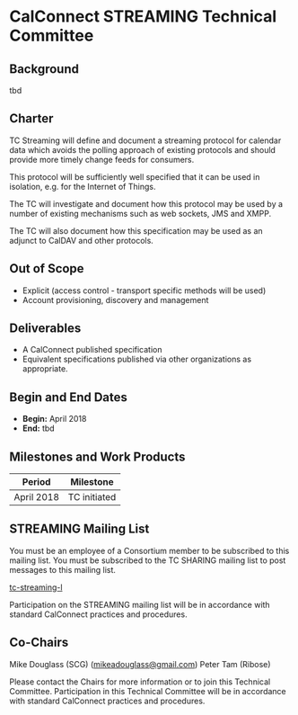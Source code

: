 
# CalConnect STREAMING Technical Committee

## Background

tbd

## Charter

TC Streaming will define and document a streaming protocol for calendar data which avoids the polling approach of existing protocols and should provide more timely change feeds for consumers.

This protocol will be sufficiently well specified that it can be used in isolation, e.g. for the Internet of Things.

The TC will investigate and document how this protocol may be used by a number of existing mechanisms such as web sockets, JMS and XMPP.

The TC will also document how this specification may be used as an adjunct to CalDAV and other protocols.

## Out of Scope 

- Explicit (access control - transport specific methods will be used)
- Account provisioning, discovery and management
 
## Deliverables

- A CalConnect published specification
- Equivalent specifications published via other organizations as appropriate.


## Begin and End Dates

* **Begin:** April 2018
* **End:** tbd

## Milestones and Work Products

| Period | Milestone |
| --- | --- |
| April 2018 |	TC initiated |

## STREAMING Mailing List

You must be an employee of a Consortium member to be subscribed to this mailing list.
You must be subscribed to the TC SHARING mailing list to post messages to this mailing list.

[tc-streaming-l](mailto:tc-streaming-l@lists.calconnect.org)

Participation on the STREAMING mailing list will be in accordance with standard CalConnect practices and procedures.

## Co-Chairs 

Mike Douglass (SCG) ([mikeadouglass@gmail.com](mikeadouglass@gmail.com))
Peter Tam (Ribose)

Please contact the Chairs for more information or to join this Technical Committee. Participation in this Technical Committee will be in accordance with standard CalConnect practices and procedures.
